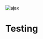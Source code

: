 ![ajax](https://github.com/user-attachments/assets/ffd30f1d-0d8b-4c48-848b-ed61693451e9)

# Testing
